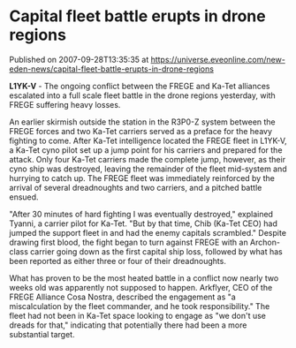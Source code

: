 # Capital fleet battle erupts in drone regions
Published on 2007-09-28T13:35:35 at https://universe.eveonline.com/new-eden-news/capital-fleet-battle-erupts-in-drone-regions

**L1YK-V** \- The ongoing conflict between the FREGE and Ka-Tet alliances escalated into a full scale fleet battle in the drone regions yesterday, with FREGE suffering heavy losses. 

An earlier skirmish outside the station in the R3P0-Z system between the FREGE forces and two Ka-Tet carriers served as a preface for the heavy fighting to come. After Ka-Tet intelligence located the FREGE fleet in L1YK-V, a Ka-Tet cyno pilot set up a jump point for his carriers and prepared for the attack. Only four Ka-Tet carriers made the complete jump, however, as their cyno ship was destroyed, leaving the remainder of the fleet mid-system and hurrying to catch up. The FREGE fleet was immediately reinforced by the arrival of several dreadnoughts and two carriers, and a pitched battle ensued. 

"After 30 minutes of hard fighting I was eventually destroyed," explained Tyanni, a carrier pilot for Ka-Tet. "But by that time, Chib (Ka-Tet CEO) had jumped the support fleet in and had the enemy capitals scrambled." Despite drawing first blood, the fight began to turn against FREGE with an Archon-class carrier going down as the first capital ship loss, followed by what has been reported as either three or four of their dreadnoughts. 

What has proven to be the most heated battle in a conflict now nearly two weeks old was apparently not supposed to happen. Arkflyer, CEO of the FREGE Alliance Cosa Nostra, described the engagement as "a miscalculation by the fleet commander, and he took responsibility." The fleet had not been in Ka-Tet space looking to engage as "we don't use dreads for that," indicating that potentially there had been a more substantial target.
